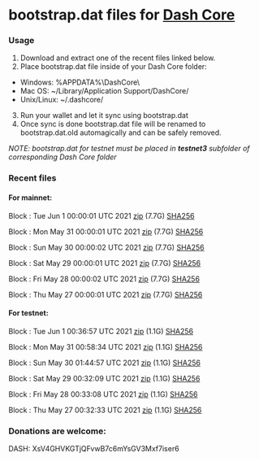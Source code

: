 # bootstrap.dat files for [Dash Core](https://github.com/dashpay/dash)

### Usage

1. Download and extract one of the recent files linked below.
2. Place bootstrap.dat file inside of your Dash Core folder:
 - Windows: %APPDATA%\DashCore\
 - Mac OS: ~/Library/Application Support/DashCore/
 - Unix/Linux: ~/.dashcore/
3. Run your wallet and let it sync using bootstrap.dat
4. Once sync is done bootstrap.dat file will be renamed to bootstrap.dat.old automagically and can be safely removed.

_NOTE: bootstrap.dat for testnet must be placed in **testnet3** subfolder of corresponding Dash Core folder_

### Recent files

#### For mainnet:

Block [](https://insight.dash.org/insight/block/): Tue Jun  1 00:00:01 UTC 2021 [zip](https://dash-bootstrap.ams3.digitaloceanspaces.com/mainnet/2021-06-01/bootstrap.dat.zip) (7.7G) [SHA256](https://dash-bootstrap.ams3.digitaloceanspaces.com/mainnet/2021-06-01/sha256.txt)

Block [](https://insight.dash.org/insight/block/): Mon May 31 00:00:01 UTC 2021 [zip](https://dash-bootstrap.ams3.digitaloceanspaces.com/mainnet/2021-05-31/bootstrap.dat.zip) (7.7G) [SHA256](https://dash-bootstrap.ams3.digitaloceanspaces.com/mainnet/2021-05-31/sha256.txt)

Block [](https://insight.dash.org/insight/block/): Sun May 30 00:00:02 UTC 2021 [zip](https://dash-bootstrap.ams3.digitaloceanspaces.com/mainnet/2021-05-30/bootstrap.dat.zip) (7.7G) [SHA256](https://dash-bootstrap.ams3.digitaloceanspaces.com/mainnet/2021-05-30/sha256.txt)

Block [](https://insight.dash.org/insight/block/): Sat May 29 00:00:01 UTC 2021 [zip](https://dash-bootstrap.ams3.digitaloceanspaces.com/mainnet/2021-05-29/bootstrap.dat.zip) (7.7G) [SHA256](https://dash-bootstrap.ams3.digitaloceanspaces.com/mainnet/2021-05-29/sha256.txt)

Block [](https://insight.dash.org/insight/block/): Fri May 28 00:00:02 UTC 2021 [zip](https://dash-bootstrap.ams3.digitaloceanspaces.com/mainnet/2021-05-28/bootstrap.dat.zip) (7.7G) [SHA256](https://dash-bootstrap.ams3.digitaloceanspaces.com/mainnet/2021-05-28/sha256.txt)

Block [](https://insight.dash.org/insight/block/): Thu May 27 00:00:01 UTC 2021 [zip](https://dash-bootstrap.ams3.digitaloceanspaces.com/mainnet/2021-05-27/bootstrap.dat.zip) (7.7G) [SHA256](https://dash-bootstrap.ams3.digitaloceanspaces.com/mainnet/2021-05-27/sha256.txt)


#### For testnet:

Block [](https://testnet-insight.dashevo.org/insight/block/): Tue Jun  1 00:36:57 UTC 2021 [zip](https://dash-bootstrap.ams3.digitaloceanspaces.com/testnet/2021-06-01/bootstrap.dat.zip) (1.1G) [SHA256](https://dash-bootstrap.ams3.digitaloceanspaces.com/testnet/2021-06-01/sha256.txt)

Block [](https://testnet-insight.dashevo.org/insight/block/): Mon May 31 00:58:34 UTC 2021 [zip](https://dash-bootstrap.ams3.digitaloceanspaces.com/testnet/2021-05-31/bootstrap.dat.zip) (1.1G) [SHA256](https://dash-bootstrap.ams3.digitaloceanspaces.com/testnet/2021-05-31/sha256.txt)

Block [](https://testnet-insight.dashevo.org/insight/block/): Sun May 30 01:44:57 UTC 2021 [zip](https://dash-bootstrap.ams3.digitaloceanspaces.com/testnet/2021-05-30/bootstrap.dat.zip) (1.1G) [SHA256](https://dash-bootstrap.ams3.digitaloceanspaces.com/testnet/2021-05-30/sha256.txt)

Block [](https://testnet-insight.dashevo.org/insight/block/): Sat May 29 00:32:09 UTC 2021 [zip](https://dash-bootstrap.ams3.digitaloceanspaces.com/testnet/2021-05-29/bootstrap.dat.zip) (1.1G) [SHA256](https://dash-bootstrap.ams3.digitaloceanspaces.com/testnet/2021-05-29/sha256.txt)

Block [](https://testnet-insight.dashevo.org/insight/block/): Fri May 28 00:33:08 UTC 2021 [zip](https://dash-bootstrap.ams3.digitaloceanspaces.com/testnet/2021-05-28/bootstrap.dat.zip) (1.1G) [SHA256](https://dash-bootstrap.ams3.digitaloceanspaces.com/testnet/2021-05-28/sha256.txt)

Block [](https://testnet-insight.dashevo.org/insight/block/): Thu May 27 00:32:33 UTC 2021 [zip](https://dash-bootstrap.ams3.digitaloceanspaces.com/testnet/2021-05-27/bootstrap.dat.zip) (1.1G) [SHA256](https://dash-bootstrap.ams3.digitaloceanspaces.com/testnet/2021-05-27/sha256.txt)


### Donations are welcome:

DASH: XsV4GHVKGTjQFvwB7c6mYsGV3Mxf7iser6
